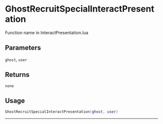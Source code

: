# GhostRecruitSpecialInteractPresentation
Function name in InteractPresentation.lua
## Parameters
`ghost`, `user`
## Returns
`none`
## Usage
```lua
GhostRecruitSpecialInteractPresentation(ghost, user)
```
---
